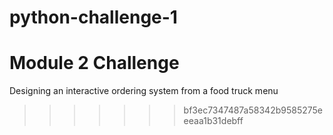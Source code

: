 # python-challenge-1
Module 2 Challenge
=======
Designing an interactive ordering system from a food truck menu
>>>>>>> bf3ec7347487a58342b9585275eeeaa1b31debff
